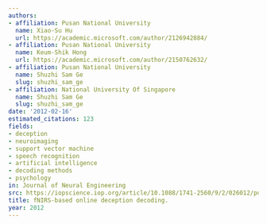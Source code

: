 ```yaml
---
authors:
- affiliation: Pusan National University
  name: Xiao-Su Hu
  url: https://academic.microsoft.com/author/2126942884/
- affiliation: Pusan National University
  name: Keum-Shik Hong
  url: https://academic.microsoft.com/author/2150762632/
- affiliation: Pusan National University
  name: Shuzhi Sam Ge
  slug: shuzhi_sam_ge
- affiliation: National University Of Singapore
  name: Shuzhi Sam Ge
  slug: shuzhi_sam_ge
date: '2012-02-16'
estimated_citations: 123
fields:
- deception
- neuroimaging
- support vector machine
- speech recognition
- artificial intelligence
- decoding methods
- psychology
in: Journal of Neural Engineering
src: https://iopscience.iop.org/article/10.1088/1741-2560/9/2/026012/pdf
title: fNIRS-based online deception decoding.
year: 2012
---
```

